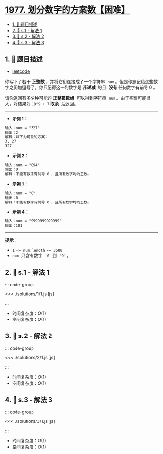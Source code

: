 # [1977. 划分数字的方案数【困难】](https://github.com/tnotesjs/TNotes.leetcode/tree/main/notes/1977.%20%E5%88%92%E5%88%86%E6%95%B0%E5%AD%97%E7%9A%84%E6%96%B9%E6%A1%88%E6%95%B0%E3%80%90%E5%9B%B0%E9%9A%BE%E3%80%91)

<!-- region:toc -->

- [1. 📝 题目描述](#1--题目描述)
- [2. 🎯 s.1 - 解法 1](#2--s1---解法-1)
- [3. 🎯 s.2 - 解法 2](#3--s2---解法-2)
- [4. 🎯 s.3 - 解法 3](#4--s3---解法-3)

<!-- endregion:toc -->

## 1. 📝 题目描述

- [leetcode](https://leetcode.cn/problems/number-of-ways-to-separate-numbers/)

你写下了若干 **正整数** ，并将它们连接成了一个字符串  `num` 。但是你忘记给这些数字之间加逗号了。你只记得这一列数字是 **非递减**  的且  **没有** 任何数字有前导 0 。

请你返回有多少种可能的 **正整数数组**  可以得到字符串  `num` 。由于答案可能很大，将结果对 `10^9 + 7` **取余**  后返回。

---

- **示例 1：**

```txt
输入：num = "327"
输出：2
解释：以下为可能的方案：
3, 27
327
```

- **示例 2：**

```txt
输入：num = "094"
输出：0
解释：不能有数字有前导 0 ，且所有数字均为正数。
```

- **示例 3：**

```txt
输入：num = "0"
输出：0
解释：不能有数字有前导 0 ，且所有数字均为正数。
```

- **示例 4：**

```txt
输入：num = "9999999999999"
输出：101
```

---

**提示：**

- `1 <= num.length <= 3500`
- `num`  只含有数字  `'0'` 到  `'9'` 。

## 2. 🎯 s.1 - 解法 1

::: code-group

<<< ./solutions/1/1.js [js]

:::

- 时间复杂度：$O(1)$
- 空间复杂度：$O(1)$

## 3. 🎯 s.2 - 解法 2

::: code-group

<<< ./solutions/2/1.js [js]

:::

- 时间复杂度：$O(1)$
- 空间复杂度：$O(1)$

## 4. 🎯 s.3 - 解法 3

::: code-group

<<< ./solutions/3/1.js [js]

:::

- 时间复杂度：$O(1)$
- 空间复杂度：$O(1)$
